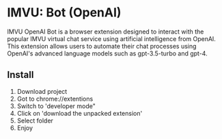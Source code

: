 # IMVU: Bot (OpenAI)
IMVU OpenAI Bot is a browser extension designed to interact with the popular IMVU virtual chat service using artificial intelligence from OpenAI. This extension allows users to automate their chat processes using OpenAI's advanced language models such as gpt-3.5-turbo and gpt-4.

## Install
1. Download project
2. Got to chrome://extentions 
3. Switch to 'developer mode"
4. Click on 'download the unpacked extension'
5. Select folder
6. Enjoy
